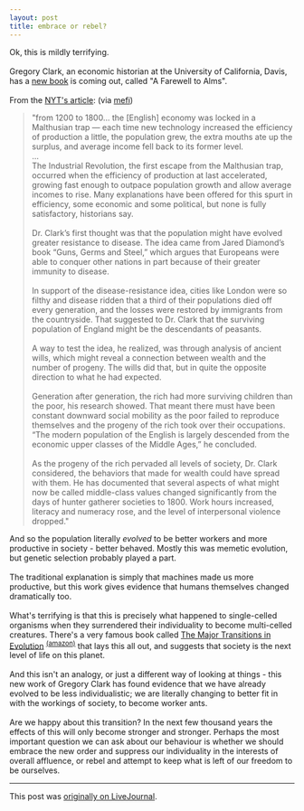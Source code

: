 ```yaml
---
layout: post
title: embrace or rebel?
---
```


<div class="entry-item s2-entrytext">Ok, this is mildly terrifying.<br/><br/>Gregory Clark, an economic historian at the University of California, Davis, has a <a href="http://press.princeton.edu/titles/8461.html" rel="nofollow">new book</a> is coming out, called "A Farewell to Alms".<br/><br/>From the <a href="http://www.nytimes.com/2007/08/07/science/07indu.html?ei=5087%0A&amp;em=&amp;en=b687b5b6f4a28423&amp;ex=1186632000&amp;pagewanted=print" rel="nofollow">NYT's article</a>: (via <a href="http://www.metafilter.com/63617/Malthusian-pressures-influences-natural-selection-creates-modern-nations" rel="nofollow">mefi</a>)<blockquote>"from 1200 to 1800... the [English] economy was locked in a Malthusian trap — each time new technology increased the efficiency of production a little, the population grew, the extra mouths ate up the surplus, and average income fell back to its former level.<br/>...<br/>The Industrial Revolution, the first escape from the Malthusian trap, occurred when the efficiency of production at last accelerated, growing fast enough to outpace population growth and allow average incomes to rise. Many explanations have been offered for this spurt in efficiency, some economic and some political, but none is fully satisfactory, historians say.<br/><br/>Dr. Clark’s first thought was that the population might have evolved greater resistance to disease. The idea came from Jared Diamond’s book “Guns, Germs and Steel,” which argues that Europeans were able to conquer other nations in part because of their greater immunity to disease.<br/><br/>In support of the disease-resistance idea, cities like London were so filthy and disease ridden that a third of their populations died off every generation, and the losses were restored by immigrants from the countryside. That suggested to Dr. Clark that the surviving population of England might be the descendants of peasants.<br/><br/>A way to test the idea, he realized, was through analysis of ancient wills, which might reveal a connection between wealth and the number of progeny. The wills did that, but in quite the opposite direction to what he had expected.<br/><br/>Generation after generation, the rich had more surviving children than the poor, his research showed. That meant there must have been constant downward social mobility as the poor failed to reproduce themselves and the progeny of the rich took over their occupations. “The modern population of the English is largely descended from the economic upper classes of the Middle Ages,” he concluded.<br/><br/>As the progeny of the rich pervaded all levels of society, Dr. Clark considered, the behaviors that made for wealth could have spread with them. He has documented that several aspects of what might now be called middle-class values changed significantly from the days of hunter gatherer societies to 1800. Work hours increased, literacy and numeracy rose, and the level of interpersonal violence dropped."<br/></blockquote>And so the population literally <i>evolved</i> to be better workers and more productive in society - better behaved. Mostly this was memetic evolution, but genetic selection probably played a part.<br/><br/>The traditional explanation is simply that machines made us more productive, but this work gives evidence that humans themselves changed dramatically too.<br/><br/>What's terrifying is that this is precisely what happened to single-celled organisms when they surrendered their individuality to become multi-celled creatures. There's a very famous book called <a href="http://en.wikipedia.org/wiki/The_Major_Transitions_in_Evolution" rel="nofollow">The Major Transitions in Evolution</a> <sup><a href="http://www.amazon.com/Major-Transitions-Evolution-Maynard-Smith/dp/019850294X" rel="nofollow">(amazon)</a></sup> that lays this all out, and suggests that society is the next level of life on this planet.<br/><br/>And this isn't an analogy, or just a different way of looking at things - this new work of Gregory Clark has found evidence that we have already evolved to be less individualistic; we are literally changing to better fit in with the workings of society, to become worker ants.<br/><br/>Are we happy about this transition? In the next few thousand years the effects of this will only become stronger and stronger. Perhaps the most important question we can ask about our behaviour is whether we should embrace the new order and suppress our individuality in the interests of overall affluence, or rebel and attempt to keep what is left of our freedom to be ourselves.</div><p><hr></p><p>This post was <a href="http://ferkeltongs.livejournal.com/7562.html">originally on LiveJournal</a>.</p>
